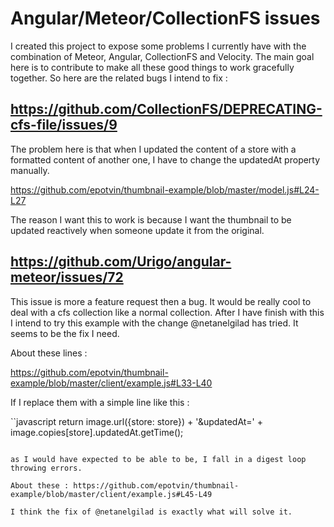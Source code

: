 # Angular/Meteor/CollectionFS issues

I created this project to expose some problems I currently have with the combination of Meteor, Angular, CollectionFS and Velocity.
The main goal here is to contribute to make all these good things to work gracefully together. So here are the related bugs I intend to
fix :

## https://github.com/CollectionFS/DEPRECATING-cfs-file/issues/9

The problem here is that when I updated the content of a store with a formatted content of another one, I have to change the updatedAt property
manually.

https://github.com/epotvin/thumbnail-example/blob/master/model.js#L24-L27

The reason I want this to work is because I want the thumbnail to be updated reactively when someone update it from the original.

## https://github.com/Urigo/angular-meteor/issues/72

This issue is more a feature request then a bug. It would be really cool to deal with a cfs collection like a normal collection.
After I have finish with this I intend to try this example with the change @netanelgilad has tried. It seems to be the fix I need.

About these lines :

https://github.com/epotvin/thumbnail-example/blob/master/client/example.js#L33-L40

If I replace them with a simple line like this :

``javascript
return image.url({store: store}) + '&updatedAt=' + image.copies[store].updatedAt.getTime();
````

as I would have expected to be able to be, I fall in a digest loop throwing errors.

About these : https://github.com/epotvin/thumbnail-example/blob/master/client/example.js#L45-L49

I think the fix of @netanelgilad is exactly what will solve it.